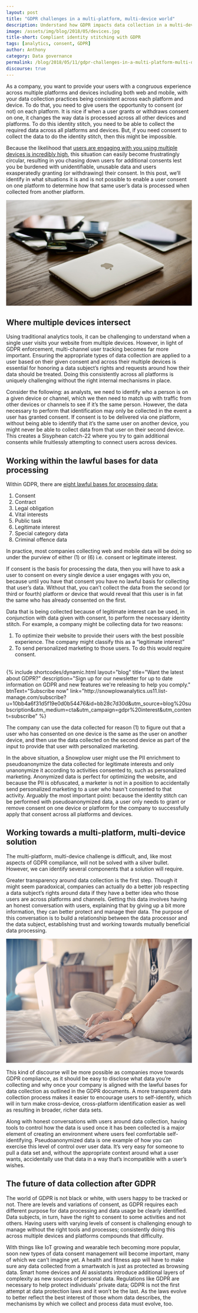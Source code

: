 ```yaml
---
layout: post
title: "GDPR challenges in a multi-platform, multi-device world"
description: Understand how GDPR impacts data collection in a multi-device world
image: /assets/img/blog/2018/05/devices.jpg
title-short: Compliant identity stitching with GDPR
tags: [analytics, consent, GDPR]
author: Anthony
category: Data governance
permalink: /blog/2018/05/11/gdpr-challenges-in-a-multi-platform-multi-device-world/
discourse: true
---
```


As a company, you want to provide your users with a congruous experience across multiple platforms and devices including both web and mobile, with your data collection practices being consistent across each platform and device. To do that, you need to give users the opportunity to consent (or not) on each platform. It is nice if when a user grants or withdraws consent on one, it changes the way data is processed across all other devices and platforms. To do this identity stitch, you need to be able to collect the required data across all platforms and devices. But, if you need consent to collect the data to do the identity stitch, then this might be impossible.

Because the likelihood that [users are engaging with you using multiple devices is incredibly high][mobile], this situation can easily become frustratingly circular, resulting in you chasing down users for additional consents lest you be burdened with unidentifiable, unusable data and users exasperatedly granting (or withdrawing) their consent. In this post, we’ll identify in what situations it is and is not possible to enable a user consent on one platform to determine how that same user’s data is processed when collected from another platform.

![Most people have multiple devices to access the internet][devices]

<h2 id="multi-device">Where multiple devices intersect</h2>

Using traditional analytics tools, it can be challenging to understand when a single user visits your website from multiple devices. However, in light of GDPR enforcement, multi-channel user tracking becomes far more important. Ensuring the appropriate types of data collection are applied to a user based on their given consent and across their multiple devices is essential for honoring a data subject’s rights and requests around how their data should be treated. Doing this consistently across all platforms is uniquely challenging without the right internal mechanisms in place.

Consider the following: as analysts, we need to identify who a person is on a given device or channel, which we then need to match up with traffic from other devices or channels to see if it’s the same person. However, the data necessary to perform that identification may only be collected in the event a user has granted consent. If consent is to be delivered via one platform, without being able to identify that it’s the same user on another device, you might never be able to collect data from that user on their second device. This creates a Sisyphean catch-22 where you try to gain additional consents while fruitlessly attempting to connect users across devices.


<h2 id="lawful basis for processing">Working within the lawful bases for data processing</h2>

Within GDPR, there are [eight lawful bases for processing data:][ico]

1. Consent
2. Contract
3. Legal obligation
4. Vital interests
5. Public task
6. Legitimate interest
7. Special category data
8. Criminal offence data

In practice, most companies collecting web and mobile data will be doing so under the purview of either (1) or (6) i.e. consent or legitimate interest.

If consent is the basis for processing the data, then you will have to ask a user to consent on every single device a user engages with you on, because until you have that consent you have no lawful basis for collecting that user’s data. Without that, you can’t collect the data from the second (or third or fourth) platform or device that would reveal that this user is in fat the same who has already consented on the first.

Data that is being collected because of legitimate interest can be used, in conjunction with data given with consent, to perform the necessary identity stitch. For example, a company might be collecting data for two reasons:

1. To optimize their website to provide their users with the best possible experience. The company might classify this as a “legitimate interest”
2. To send personalized marketing to those users. To do this would require consent.

<br>
{% include shortcodes/dynamic.html layout="blog" title="Want the latest about GDPR?" description="Sign up for our newsletter for up to date information on GDPR and new features we're releasing to help you comply." btnText="Subscribe now" link="http://snowplowanalytics.us11.list-manage.com/subscribe?u=10bb4a6f31d5f19e0d0b54476&id=bb28c7d30d&utm_source=blog%20subscription&utm_medium=cta&utm_campaign=gdpr%20interest&utm_content=subscribe" %}
<br>

The company can use the data collected for reason (1) to figure out that a user who has consented on one device is the same as the user on another device, and then use the data collected on the second device as part of the input to provide that user with personalized marketing.

In the above situation, a Snowplow user might use the PII enrichment to pseudoanonymize the data collected for legitimate interests and only unanonymize it according to activities consented to, such as personalized marketing. Anonymized data is perfect for optimizing the website, and because the PII is obfuscated, a marketer is not in a position to accidentally send personalized marketing to a user who hasn't consented to that activity. Arguably the most important point: because the identity stitch can be performed with pseudoanonymized data, a user only needs to grant or remove consent on one device or platform for the company to successfully apply that consent across all platforms and devices.


<h2 id="GDPR focused solutions">Working towards a multi-platform, multi-device solution</h2>

The multi-platform, multi-device challenge is difficult, and, like most aspects of GDPR compliance, will not be solved with a silver bullet. However, we can identify several components that a solution will require.

Greater transparency around data collection is the first step. Though it might seem paradoxical, companies can actually do a better job respecting a data subject’s rights around data if they have a better idea who those users are across platforms and channels. Getting this data involves having an honest conversation with users, explaining that by giving up a bit more information, they can better protect and manage their data. The purpose of this conversation is to build a relationship between the data processor and the data subject, establishing trust and working towards mutually beneficial data processing.

![build trust with your visitors][browsing]

This kind of discourse will be more possible as companies move towards GDPR compliance, as it should be easy to disclose what data you’re collecting and why once your company is aligned with the lawful bases for data collection as outlined in the GDPR documents. A more transparent data collection process makes it easier to encourage users to self-identify, which will in turn make cross-device, cross-platform identification easier as well as resulting in broader, richer data sets.

Along with honest conversations with users around data collection, having tools to control how the data is used once it has been collected is a major element of creating an environment where users feel comfortable self-identifying. Pseudoanonymized data is one example of how you can exercise this level of control over user data. It’s very easy for someone to pull a data set and, without the appropriate context around what a user wants, accidentally use that data in a way that’s incompatible with a user’s wishes.


<h2 id="The future of data collection post-GDPR"> The future of data collection after GDPR</h2>

The world of GDPR is not black or white, with users happy to be tracked or not. There are levels and variations of consent, as GDPR requires each different purpose for data processing and data usage be clearly identified. Data subjects, in turn, have the right to consent to some activities and not others. Having users with varying levels of consent is challenging enough to manage without the right tools and processes; consistently doing this across multiple devices and platforms compounds that difficulty.

With things like IoT growing and wearable tech becoming more popular, soon new types of data consent management will become important, many of which we can’t imagine yet. A health and fitness app will have to make sure any data collected from a smartwatch is just as protected as browsing data. Smart home devices and AI assistants introduce additional layers of complexity as new sources of personal data. Regulations like GDPR are necessary to help protect individuals’ private data; GDPR is not the first attempt at data protection laws and it won’t be the last. As the laws evolve to better reflect the best interest of those whom data describes, the mechanisms by which we collect and process data must evolve, too.




[mobile]: https://snowplowanalytics.com/blog/2018/05/04/tracking-consent-on-mobile-is-just-as-important-as-web-for-gdpr/

[devices]: /assets/img/blog/2018/05/devices.jpg

[ico]: https://ico.org.uk/for-organisations/guide-to-the-general-data-protection-regulation-gdpr/lawful-basis-for-processing/#ib3

[browsing]: /assets/img/blog/2018/05/internet-browsing.jpg
